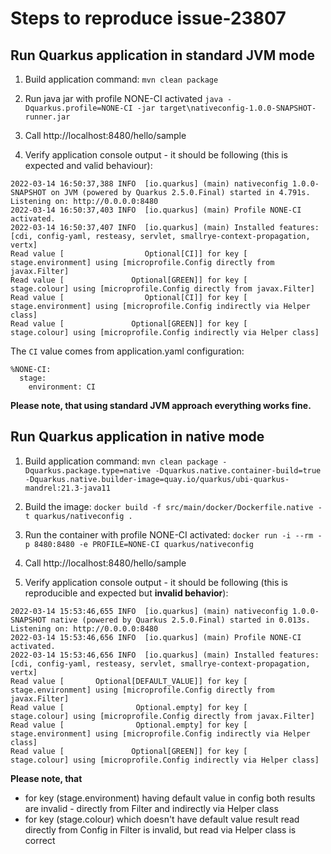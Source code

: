 # Steps to reproduce issue-23807

## Run Quarkus application in standard JVM mode
1. Build application command:
`mvn clean package`

2. Run java jar with profile NONE-CI activated
`java -Dquarkus.profile=NONE-CI -jar target\nativeconfig-1.0.0-SNAPSHOT-runner.jar`
 
2. Call http://localhost:8480/hello/sample 
3. Verify application console output - it should be following (this is expected and valid behaviour):
```    
2022-03-14 16:50:37,388 INFO  [io.quarkus] (main) nativeconfig 1.0.0-SNAPSHOT on JVM (powered by Quarkus 2.5.0.Final) started in 4.791s. Listening on: http://0.0.0.0:8480
2022-03-14 16:50:37,403 INFO  [io.quarkus] (main) Profile NONE-CI activated.
2022-03-14 16:50:37,407 INFO  [io.quarkus] (main) Installed features: [cdi, config-yaml, resteasy, servlet, smallrye-context-propagation, vertx]
Read value [                  Optional[CI]] for key [   stage.environment] using [microprofile.Config directly from javax.Filter]
Read value [               Optional[GREEN]] for key [        stage.colour] using [microprofile.Config directly from javax.Filter]
Read value [                  Optional[CI]] for key [   stage.environment] using [microprofile.Config indirectly via Helper class]
Read value [               Optional[GREEN]] for key [        stage.colour] using [microprofile.Config indirectly via Helper class]
```
The `CI` value comes from application.yaml configuration:

```
%NONE-CI:
  stage:
    environment: CI
```

**Please note, that using standard JVM approach everything works fine.**

## Run Quarkus application in native mode
1. Build application command:
`mvn clean package -Dquarkus.package.type=native -Dquarkus.native.container-build=true -Dquarkus.native.builder-image=quay.io/quarkus/ubi-quarkus-mandrel:21.3-java11`

2. Build the image:
`docker build -f src/main/docker/Dockerfile.native -t quarkus/nativeconfig .`

3. Run the container with profile NONE-CI activated:
`docker run -i --rm -p 8480:8480 -e PROFILE=NONE-CI quarkus/nativeconfig`

4. Call http://localhost:8480/hello/sample 

5. Verify application console output - it should be following (this is reproducible and expected but **invalid behavior**):
  
```    
2022-03-14 15:53:46,655 INFO  [io.quarkus] (main) nativeconfig 1.0.0-SNAPSHOT native (powered by Quarkus 2.5.0.Final) started in 0.013s. Listening on: http://0.0.0.0:8480
2022-03-14 15:53:46,656 INFO  [io.quarkus] (main) Profile NONE-CI activated.
2022-03-14 15:53:46,656 INFO  [io.quarkus] (main) Installed features: [cdi, config-yaml, resteasy, servlet, smallrye-context-propagation, vertx]
Read value [       Optional[DEFAULT_VALUE]] for key [   stage.environment] using [microprofile.Config directly from javax.Filter]
Read value [                Optional.empty] for key [        stage.colour] using [microprofile.Config directly from javax.Filter]
Read value [                Optional.empty] for key [   stage.environment] using [microprofile.Config indirectly via Helper class]
Read value [               Optional[GREEN]] for key [        stage.colour] using [microprofile.Config indirectly via Helper class]
```

**Please note, that**
- for key (stage.environment) having default value in config both results are invalid - directly from Filter and indirectly via Helper class
- for key (stage.colour) which doesn't have default value result read directly from Config in Filter is invalid, but read via  Helper class is correct 
